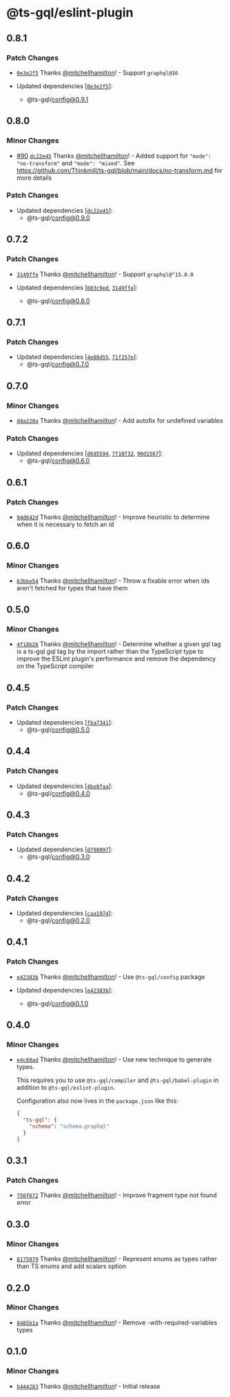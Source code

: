 # @ts-gql/eslint-plugin

## 0.8.1

### Patch Changes

- [`0e3e2f5`](https://github.com/Thinkmill/ts-gql/commit/0e3e2f5004c7e42bbc394664c5e667ce3597e6fd) Thanks [@mitchellhamilton](https://github.com/mitchellhamilton)! - Support `graphql@16`

- Updated dependencies [[`0e3e2f5`](https://github.com/Thinkmill/ts-gql/commit/0e3e2f5004c7e42bbc394664c5e667ce3597e6fd)]:
  - @ts-gql/config@0.9.1

## 0.8.0

### Minor Changes

- [#90](https://github.com/Thinkmill/ts-gql/pull/90) [`dc22e45`](https://github.com/Thinkmill/ts-gql/commit/dc22e457d14c816274037010a627d10bcb30f11d) Thanks [@mitchellhamilton](https://github.com/mitchellhamilton)! - Added support for `"mode": "no-transform"` and `"mode": "mixed"`. See https://github.com/Thinkmill/ts-gql/blob/main/docs/no-transform.md for more details

### Patch Changes

- Updated dependencies [[`dc22e45`](https://github.com/Thinkmill/ts-gql/commit/dc22e457d14c816274037010a627d10bcb30f11d)]:
  - @ts-gql/config@0.9.0

## 0.7.2

### Patch Changes

- [`3149ffe`](https://github.com/Thinkmill/ts-gql/commit/3149ffe2ffb428273e80451d8a67873073e052c8) Thanks [@mitchellhamilton](https://github.com/mitchellhamilton)! - Support `graphql@^15.0.0`

- Updated dependencies [[`603c9ed`](https://github.com/Thinkmill/ts-gql/commit/603c9ed186377c8de4517a8371aec08b45a3a425), [`3149ffe`](https://github.com/Thinkmill/ts-gql/commit/3149ffe2ffb428273e80451d8a67873073e052c8)]:
  - @ts-gql/config@0.8.0

## 0.7.1

### Patch Changes

- Updated dependencies [[`4e88d55`](https://github.com/Thinkmill/ts-gql/commit/4e88d551463c108fe30a609c24fa641e8f9ec88b), [`71f257e`](https://github.com/Thinkmill/ts-gql/commit/71f257e5ec9152b01bcb86aa06810a8d84e1441d)]:
  - @ts-gql/config@0.7.0

## 0.7.0

### Minor Changes

- [`d4a220a`](https://github.com/Thinkmill/ts-gql/commit/d4a220ad74a7e57bafcd2c3ec3b22cafabbfe744) Thanks [@mitchellhamilton](https://github.com/mitchellhamilton)! - Add autofix for undefined variables

### Patch Changes

- Updated dependencies [[`d6d5594`](https://github.com/Thinkmill/ts-gql/commit/d6d55946c9dfc118d87ba34b79d48d48a3144e4d), [`7f10732`](https://github.com/Thinkmill/ts-gql/commit/7f10732c53b1b9541414b6c343ad7cd1e35e122c), [`90d1567`](https://github.com/Thinkmill/ts-gql/commit/90d15672f4737d8a1c15429f680790c9abdccf58)]:
  - @ts-gql/config@0.6.0

## 0.6.1

### Patch Changes

- [`94d642d`](https://github.com/Thinkmill/ts-gql/commit/94d642d514dac32c183881cfe75e6cc61851707d) Thanks [@mitchellhamilton](https://github.com/mitchellhamilton)! - Improve heuristic to determine when it is necessary to fetch an id

## 0.6.0

### Minor Changes

- [`63bbe54`](https://github.com/Thinkmill/ts-gql/commit/63bbe543b2ba34e14565ca3627187e37a9bbd619) Thanks [@mitchellhamilton](https://github.com/mitchellhamilton)! - Throw a fixable error when ids aren't fetched for types that have them

## 0.5.0

### Minor Changes

- [`4f18b26`](https://github.com/Thinkmill/ts-gql/commit/4f18b264c0b3f6cb754b327b70ef47894f387492) Thanks [@mitchellhamilton](https://github.com/mitchellhamilton)! - Determine whether a given gql tag is a ts-gql gql tag by the import rather than the TypeScript type to improve the ESLint plugin's performance and remove the dependency on the TypeScript compiler

## 0.4.5

### Patch Changes

- Updated dependencies [[`fba7341`](https://github.com/Thinkmill/ts-gql/commit/fba7341a1418e0a9d555172dc5c6e86899fa6ed3)]:
  - @ts-gql/config@0.5.0

## 0.4.4

### Patch Changes

- Updated dependencies [[`4be8faa`](https://github.com/Thinkmill/ts-gql/commit/4be8faafa0fba17efa491a0aec8ddbb472aa5572)]:
  - @ts-gql/config@0.4.0

## 0.4.3

### Patch Changes

- Updated dependencies [[`d798897`](https://github.com/Thinkmill/ts-gql/commit/d7988972e801c41bb96aaa4dec5763ebae73e30e)]:
  - @ts-gql/config@0.3.0

## 0.4.2

### Patch Changes

- Updated dependencies [[`caa1974`](https://github.com/Thinkmill/ts-gql/commit/caa19743de1aa1345795691b8d4eea58c052fc8f)]:
  - @ts-gql/config@0.2.0

## 0.4.1

### Patch Changes

- [`e42383b`](https://github.com/Thinkmill/ts-gql/commit/e42383b5970a554462384f9851aabc173f7fcf52) Thanks [@mitchellhamilton](https://github.com/mitchellhamilton)! - Use `@ts-gql/config` package

- Updated dependencies [[`e42383b`](https://github.com/Thinkmill/ts-gql/commit/e42383b5970a554462384f9851aabc173f7fcf52)]:
  - @ts-gql/config@0.1.0

## 0.4.0

### Minor Changes

- [`e4c60ad`](https://github.com/Thinkmill/ts-gql/commit/e4c60adcc45abba018c4b9d4d0379e7d529a9af1) Thanks [@mitchellhamilton](https://github.com/mitchellhamilton)! - Use new technique to generate types.

  This requires you to use `@ts-gql/compiler` and `@ts-gql/babel-plugin` in addition to `@ts-gql/eslint-plugin`.

  Configuration also now lives in the `package.json` like this:

  ```json
  {
    "ts-gql": {
      "schema": "schema.graphql"
    }
  }
  ```

## 0.3.1

### Patch Changes

- [`756f672`](https://github.com/Thinkmill/ts-gql/commit/756f67221ce5bf44a7a949779df8413712eed7ab) Thanks [@mitchellhamilton](https://github.com/mitchellhamilton)! - Improve fragment type not found error

## 0.3.0

### Minor Changes

- [`8175079`](https://github.com/Thinkmill/ts-gql/commit/817507911de80cb628e01f42d1c547915f811415) Thanks [@mitchellhamilton](https://github.com/mitchellhamilton)! - Represent enums as types rather than TS enums and add scalars option

## 0.2.0

### Minor Changes

- [`8485b1a`](https://github.com/Thinkmill/ts-gql/commit/8485b1a28228feea836d076cc7dd1a0691414248) Thanks [@mitchellhamilton](https://github.com/mitchellhamilton)! - Remove -with-required-variables types

## 0.1.0

### Minor Changes

- [`b444283`](https://github.com/Thinkmill/ts-gql/commit/b44428353e6e94f7df60b8ffc409b44b6fbca1ca) Thanks [@mitchellhamilton](https://github.com/mitchellhamilton)! - Initial release
